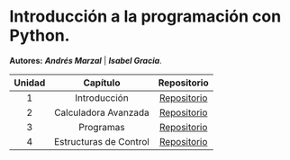 # Introducción a la programación con Python.

**Autores:** ***Andrés Marzal*** | ***Isabel Gracia***.

| Unidad | Capítulo | Repositorio |
| :----: | :----: | :----: |
| 1 | Introducción | [Repositorio](https://github.com/jm-quintas/IntroduccionProgramacionPython/blob/main/Chapter_1-3/1_Introducci%C3%B3n.md) |
| 2 | Calculadora Avanzada | [Repositorio](https://github.com/jm-quintas/IntroduccionProgramacionPython/blob/main/Chapter_1-3/2_CalculadoraAvanzada.md) |
| 3 | Programas | [Repositorio](https://github.com/jm-quintas/IntroduccionProgramacionPython/blob/main/Chapter_1-3/3_Programas.md)
| 4 | Estructuras de Control | [Repositorio]() |
